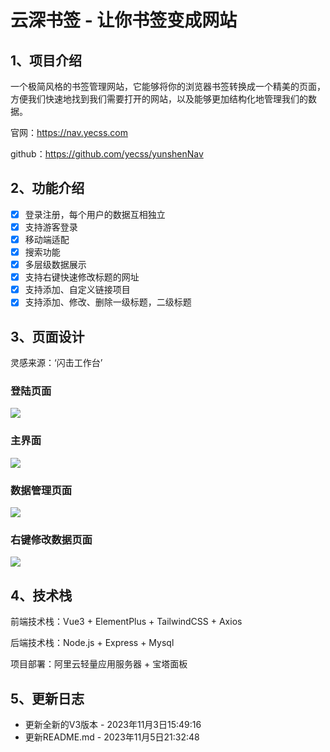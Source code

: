 # 云深书签 - 让你书签变成网站

## 1、项目介绍

一个极简风格的书签管理网站，它能够将你的浏览器书签转换成一个精美的页面，方便我们快速地找到我们需要打开的网站，以及能够更加结构化地管理我们的数据。

官网：https://nav.yecss.com

github：https://github.com/yecss/yunshenNav

## 2、功能介绍

- [x] 登录注册，每个用户的数据互相独立
- [x] 支持游客登录
- [x] 移动端适配
- [x] 搜索功能
- [x] 多层级数据展示
- [x] 支持右键快速修改标题的网址
- [x] 支持添加、自定义链接项目
- [x] 支持添加、修改、删除一级标题，二级标题

## 3、页面设计

灵感来源：‘闪击工作台’

### 登陆页面

![](https://cdn.jsdelivr.net/gh/yecss/imageStore//picgo/image-20231105211644552.png)

### 主界面

![](https://cdn.jsdelivr.net/gh/yecss/imageStore//picgo/image-20231105211703668.png)

### 数据管理页面

![](https://cdn.jsdelivr.net/gh/yecss/imageStore//picgo/image-20231105211732696.png)

### 右键修改数据页面

![](https://cdn.jsdelivr.net/gh/yecss/imageStore//picgo/image-20231105211803512.png)

## 4、技术栈

前端技术栈：Vue3 + ElementPlus + TailwindCSS + Axios

后端技术栈：Node.js + Express + Mysql

项目部署：阿里云轻量应用服务器 + 宝塔面板

## 5、更新日志

- 更新全新的V3版本 - 2023年11月3日15:49:16
- 更新README.md - 2023年11月5日21:32:48
